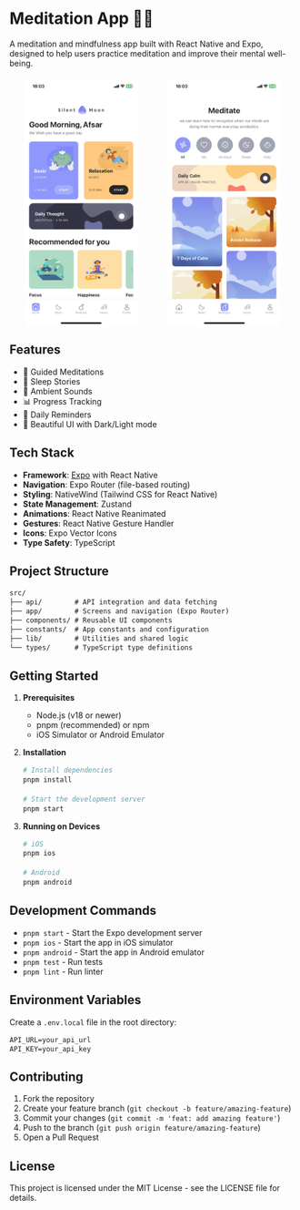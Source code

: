 # Meditation App 🧘‍♂️

A meditation and mindfulness app built with React Native and Expo, designed to help users practice meditation and improve their mental well-being.

<div style="display: flex; justify-content: space-around; margin: 20px 0;">
  <img src="./assets/home.jpg" alt="Home Screen" width="200" />
  <img src="./assets/meditate.jpg" alt="Meditation Screen" width="200" />
</div>

## Features

- 🎯 Guided Meditations
- 🌙 Sleep Stories
- 🎵 Ambient Sounds
- 📊 Progress Tracking
- 🔔 Daily Reminders
- 🌈 Beautiful UI with Dark/Light mode

## Tech Stack

- **Framework**: [Expo](https://expo.dev) with React Native
- **Navigation**: Expo Router (file-based routing)
- **Styling**: NativeWind (Tailwind CSS for React Native)
- **State Management**: Zustand
- **Animations**: React Native Reanimated
- **Gestures**: React Native Gesture Handler
- **Icons**: Expo Vector Icons
- **Type Safety**: TypeScript

## Project Structure

```
src/
├── api/        # API integration and data fetching
├── app/        # Screens and navigation (Expo Router)
├── components/ # Reusable UI components
├── constants/  # App constants and configuration
├── lib/        # Utilities and shared logic
└── types/      # TypeScript type definitions
```

## Getting Started

1. **Prerequisites**

   - Node.js (v18 or newer)
   - pnpm (recommended) or npm
   - iOS Simulator or Android Emulator

2. **Installation**

   ```bash
   # Install dependencies
   pnpm install

   # Start the development server
   pnpm start
   ```

3. **Running on Devices**

   ```bash
   # iOS
   pnpm ios

   # Android
   pnpm android
   ```

## Development Commands

- `pnpm start` - Start the Expo development server
- `pnpm ios` - Start the app in iOS simulator
- `pnpm android` - Start the app in Android emulator
- `pnpm test` - Run tests
- `pnpm lint` - Run linter

## Environment Variables

Create a `.env.local` file in the root directory:

```env
API_URL=your_api_url
API_KEY=your_api_key
```

## Contributing

1. Fork the repository
2. Create your feature branch (`git checkout -b feature/amazing-feature`)
3. Commit your changes (`git commit -m 'feat: add amazing feature'`)
4. Push to the branch (`git push origin feature/amazing-feature`)
5. Open a Pull Request

## License

This project is licensed under the MIT License - see the LICENSE file for details.
